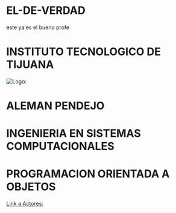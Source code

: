 # EL-DE-VERDAD
 este ya es el bueno profe

# INSTITUTO TECNOLOGICO DE TIJUANA 

 ![Logo:](http://tectijuana.edu.mx/wp-content/plugins/website-logo/images/logo_ITT1.png)
 

# ALEMAN PENDEJO
# INGENIERIA EN SISTEMAS COMPUTACIONALES
# PROGRAMACION ORIENTADA A OBJETOS

[Link a Actores:](Actores/)


